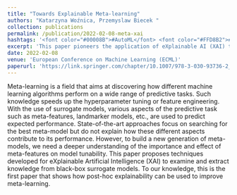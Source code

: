 ```yaml
---
title: "Towards Explainable Meta-learning"
authors: "Katarzyna Woźnica, Przemyslaw Biecek "
collection: publications
permalink: /publication/2022-02-08-meta-xai
hashtags: '<font color="#00008B">#AutoML</font> <font color="#FFD8B2">#benchmark</font>'
excerpt: 'This paper pioneers the application of eXplainable AI (XAI) techniques to meta-learning by using post-hoc explainability to analyze black-box surrogate models and uncover the influence of meta-features on model performance. It highlights the need for interpretability in building next-generation meta-models and represents a novel step toward more transparent and insightful meta-learning systems.'
date: 2022-02-08
venue: 'European Conference on Machine Learning (ECML)'
paperurl: 'https://link.springer.com/chapter/10.1007/978-3-030-93736-2_38'
---
```


Meta-learning is a field that aims at discovering how different machine learning algorithms perform on a wide range of predictive tasks. Such knowledge speeds up the hyperparameter tuning or feature engineering. With the use of surrogate models, various aspects of the predictive task such as meta-features, landmarker models, etc., are used to predict expected performance. State-of-the-art approaches focus on searching for the best meta-model but do not explain how these different aspects contribute to its performance. However, to build a new generation of meta-models, we need a deeper understanding of the importance and effect of meta-features on model tunability. This paper proposes techniques developed for eXplainable Artificial Intelligence (XAI) to examine and extract knowledge from black-box surrogate models. To our knowledge, this is the first paper that shows how post-hoc explainability can be used to improve meta-learning.

